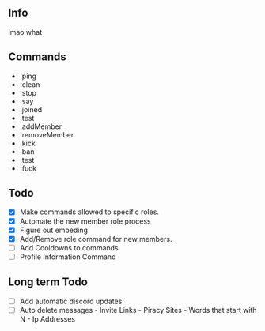 Info
------
lmao what

**Commands**
------
* .ping
* .clean
* .stop
* .say
* .joined
* .test
* .addMember
* .removeMember
* .kick
* .ban
* .test
* .fuck

**Todo**
------
- [x] Make commands allowed to specific roles.
- [x] Automate the new member role process
- [x] Figure out embeding
- [x] Add/Remove role command for new members.
- [ ] Add Cooldowns to commands
- [ ] Profile Information Command

**Long term Todo**
------
- [ ] Add automatic discord updates
- [ ] Auto delete messages
         - Invite Links
         - Piracy Sites
         - Words that start with N
         - Ip Addresses
